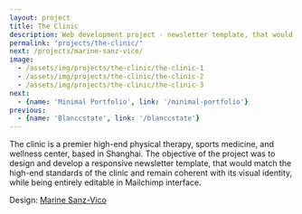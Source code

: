 ```yaml
---
layout: project
title: The Clinic
description: Web development project - newsletter template, that would remain coherent with visual identity, while being entirely editable in Mailchimp interface.  
permalink: "projects/the-clinic/"
next: /projects/marine-sanz-vico/
image:
  - /assets/img/projects/the-clinic/the-clinic-1
  - /assets/img/projects/the-clinic/the-clinic-2
  - /assets/img/projects/the-clinic/the-clinic-3
next:
  - {name: 'Minimal Portfolio', link: '/minimal-portfolio'}
previous:
  - {name: 'Blanccstate', link: '/blanccstate'}
---
```


The clinic is a premier high-end physical therapy, sports medicine, and wellness center, based in Shanghai. The objective of the project was to design and develop a responsive newsletter template, that would match the high-end standards of the clinic and remain coherent with its visual identity, while being entirely  editable in Mailchimp interface.  

Design: [Marine Sanz-Vico](http://www.marinesanzvico.com)
